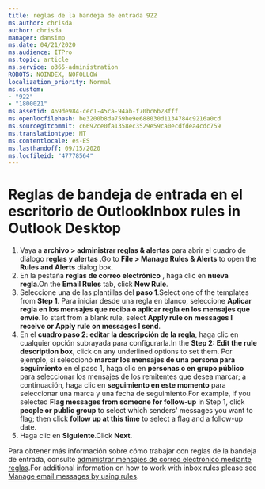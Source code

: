 ```yaml
---
title: reglas de la bandeja de entrada 922
ms.author: chrisda
author: chrisda
manager: dansimp
ms.date: 04/21/2020
ms.audience: ITPro
ms.topic: article
ms.service: o365-administration
ROBOTS: NOINDEX, NOFOLLOW
localization_priority: Normal
ms.custom:
- "922"
- "1800021"
ms.assetid: 469de984-cec1-45ca-94ab-f70bc6b28fff
ms.openlocfilehash: be3200b8da759be9e688030d1134784c9216a0cd
ms.sourcegitcommit: c6692ce0fa1358ec3529e59ca0ecdfdea4cdc759
ms.translationtype: MT
ms.contentlocale: es-ES
ms.lasthandoff: 09/15/2020
ms.locfileid: "47778564"
---
```

# <a name="inbox-rules-in-outlook-desktop"></a><span data-ttu-id="26d21-102">Reglas de bandeja de entrada en el escritorio de Outlook</span><span class="sxs-lookup"><span data-stu-id="26d21-102">Inbox rules in Outlook Desktop</span></span>

1. <span data-ttu-id="26d21-103">Vaya a **archivo > administrar reglas & alertas** para abrir el cuadro de diálogo **reglas y alertas** .</span><span class="sxs-lookup"><span data-stu-id="26d21-103">Go to **File > Manage Rules & Alerts** to open the **Rules and Alerts** dialog box.</span></span>
2. <span data-ttu-id="26d21-104">En la pestaña **reglas de correo electrónico** , haga clic en **nueva regla**.</span><span class="sxs-lookup"><span data-stu-id="26d21-104">On the **Email Rules** tab, click **New Rule**.</span></span>
3. <span data-ttu-id="26d21-105">Seleccione una de las plantillas del **paso 1**.</span><span class="sxs-lookup"><span data-stu-id="26d21-105">Select one of the templates from **Step 1**.</span></span> <span data-ttu-id="26d21-106">Para iniciar desde una regla en blanco, seleccione **Aplicar regla en los mensajes que reciba o aplicar regla en los mensajes que envíe**.</span><span class="sxs-lookup"><span data-stu-id="26d21-106">To start from a blank rule, select **Apply rule on messages I receive or Apply rule on messages I send**.</span></span>
4. <span data-ttu-id="26d21-107">En el **cuadro paso 2: editar la descripción de la regla**, haga clic en cualquier opción subrayada para configurarla.</span><span class="sxs-lookup"><span data-stu-id="26d21-107">In the **Step 2: Edit the rule description box**, click on any underlined options to set them.</span></span> <span data-ttu-id="26d21-108">Por ejemplo, si seleccionó **marcar los mensajes de una persona para seguimiento** en el paso 1, haga clic en **personas o en grupo público** para seleccionar los mensajes de los remitentes que desea marcar; a continuación, haga clic en **seguimiento en este momento** para seleccionar una marca y una fecha de seguimiento.</span><span class="sxs-lookup"><span data-stu-id="26d21-108">For example, if you selected **Flag messages from someone for follow-up** in Step 1, click **people or public group** to select which senders' messages you want to flag; then click **follow up at this time** to select a flag and a follow-up date.</span></span>
5. <span data-ttu-id="26d21-109">Haga clic en **Siguiente**.</span><span class="sxs-lookup"><span data-stu-id="26d21-109">Click **Next**.</span></span>

<span data-ttu-id="26d21-110">Para obtener más información sobre cómo trabajar con reglas de la bandeja de entrada, consulte [administrar mensajes de correo electrónico mediante reglas](https://support.office.com/article/manage-email-messages-by-using-rules-c24f5dea-9465-4df4-ad17-a50704d66c59).</span><span class="sxs-lookup"><span data-stu-id="26d21-110">For additional information on how to work with inbox rules please see [Manage email messages by using rules](https://support.office.com/article/manage-email-messages-by-using-rules-c24f5dea-9465-4df4-ad17-a50704d66c59).</span></span>
